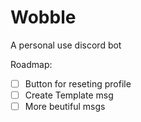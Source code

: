 # Wobble
A personal use discord bot

Roadmap:

- [ ] Button for reseting profile
- [ ] Create Template msg
- [ ] More beutiful msgs